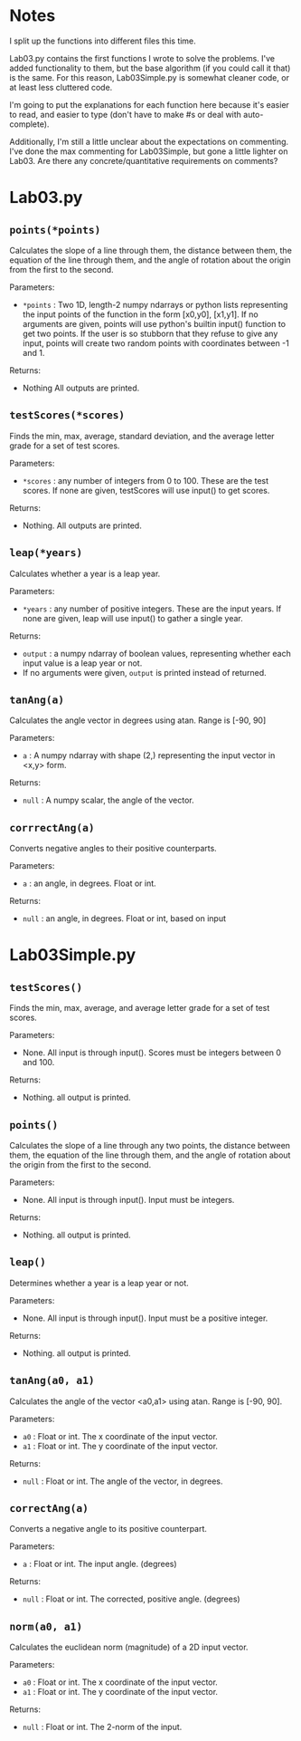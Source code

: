 # Notes
I split up the functions into different files this time.  

Lab03.py contains the first functions I wrote to solve the problems.  I've added functionality to them, but the base algorithm (if you could call it that) is the same. For this reason, Lab03Simple.py is somewhat cleaner code, or at least less cluttered code.  

I'm going to put the explanations for each function here because it's easier to read, and easier to type (don't have to make #s or deal with auto-complete).  

Additionally, I'm still a little unclear about the expectations on commenting.  I've done the max commenting for Lab03Simple, but gone a little lighter on Lab03.  Are there any concrete/quantitative requirements on comments?  

# Lab03.py
## `points(*points)`
Calculates the slope of a line through them, the distance between them, the equation of the line through them, and the angle of rotation about the origin from the first to the second.  

Parameters:
- `*points` : Two 1D, length-2 numpy ndarrays or python lists representing the input points of the function in the form [x0,y0], [x1,y1].  If no arguments are given, points will use python's builtin input() function to get two points.  If the user is so stubborn that they refuse to give any input, points will create two random points with coordinates between -1 and 1.  

Returns:
- Nothing All outputs are printed. 


## `testScores(*scores)`
Finds the min, max, average, standard deviation, and the average letter grade for a set of test scores.  

Parameters:
- `*scores` : any number of integers from 0 to 100.  These are the test scores.  If none are given, testScores will use input() to get scores.

Returns: 
- Nothing. All outputs are printed.

## `leap(*years)`
Calculates whether a year is a leap year.  

Parameters:
- `*years` : any number of positive integers.  These are the input years.  If none are given, leap will use input() to gather a single year.

Returns:
- `output` : a numpy ndarray of boolean values, representing whether each input value is a leap year or not.
- If no arguments were given, `output` is printed instead of returned.

## `tanAng(a)`
Calculates the angle vector in degrees using atan.  Range is [-90, 90]

Parameters:
- `a` : A numpy ndarray with shape (2,) representing the input vector in <x,y> form.

Returns:
- `null` : A numpy scalar, the angle of the vector.

## `corrrectAng(a)`
Converts negative angles to their positive counterparts.

Parameters:
- `a` : an angle, in degrees.  Float or int.

Returns:
- `null` : an angle, in degrees.  Float or int, based on input

# Lab03Simple.py
## `testScores()`
Finds the min, max, average, and average letter grade for a set of test scores.

Parameters:
- None.  All input is through input().  Scores must be integers between 0 and 100.

Returns:
- Nothing. all output is printed.

## `points()`
Calculates the slope of a line through any two points, the distance between them, the equation of the line through them, and the angle of rotation about the origin from the first to the second. 

Parameters:
- None.  All input is through input().  Input must be integers.

Returns:
- Nothing. all output is printed.

## `leap()`
Determines whether a year is a leap year or not.

Parameters:
- None.  All input is through input().  Input must be a positive integer.

Returns:
- Nothing. all output is printed.

## `tanAng(a0, a1)`
Calculates the angle of the vector <a0,a1> using atan. Range is [-90, 90].

Parameters:
- `a0` : Float or int.  The x coordinate of the input vector.
- `a1` : Float or int.  The y coordinate of the input vector.

Returns: 
- `null` : Float or int.  The angle of the vector, in degrees.

## `correctAng(a)`
Converts a negative angle to its positive counterpart.

Parameters:
- `a` : Float or int.  The input angle. (degrees)

Returns:
- `null` : Float or int.  The corrected, positive angle. (degrees)


## `norm(a0, a1)`
Calculates the euclidean norm (magnitude) of a 2D input vector.

Parameters:
- `a0` : Float or int.  The x coordinate of the input vector.
- `a1` : Float or int.  The y coordinate of the input vector.

Returns:
- `null` : Float or int.  The 2-norm of the input.
